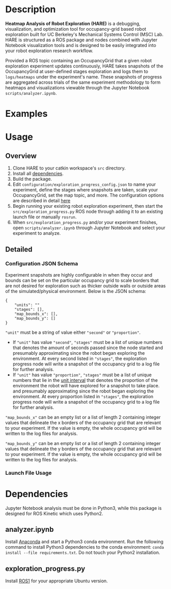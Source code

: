 # Description 
**Heatmap Analysis of Robot Exploration (HARE)** is a debugging, visualization, and optimization tool for occupancy-grid based robot exploration built for UC Berkeley's Mechanical Systems Control (MSC) Lab. HARE is structured as a ROS package and nodes combined with Jupyter Notebook visualization tools and is designed to be easily integrated into your robot exploration research workflow. 

Provided a ROS topic containing an OccupancyGrid that a given robot exploration experiment updates continuously, HARE takes snapshots of the OccupancyGrid at user-defined stages exploration and logs them to ```logs/heatmaps``` under the experiment's name. These snapshots of progress are aggregated across trials of the same experiment methodology to form heatmaps and visualizations viewable through the Jupyter Notebook ```scripts/analyzer.ipynb```. 

# Examples


# Usage 
## Overview
1. Clone HARE to your catkin workspace's ```src``` directory. 
2. Install all [dependencies](#Dependencies).
3. Build the package. 
4. Edit ```configuration/exploration_progress_config.json``` to name your experiment, define the stages where snapshots are taken, scale your OccupancyGrid, set the map topic, and more. The configuration options are described in detail [here](#Details)
5. Begin running your existing robot exploration experiment, then start the ```src/exploration_progress.py``` ROS node through adding it to an existing launch file or manually ```rosrun```.
6. When ```src/exploration_progress.py``` and/or your experiment finishes, open ```scripts/analyzer.ipynb``` through Jupyter Notebook and select your experiment to analyze. 

## Detailed
### Configuration JSON Schema
Experiment snapshots are highly configurable in when they occur and bounds can be set on the particular occupancy grid to scale borders that are not desired for exploration such as thicker outside walls or outside areas of the simulated/physical environment. Below is the JSON schema: 
```
{
    "units": ""
    "stages": [],
    "map_bounds_x": [],
    "map_bounds_y": []
}
```

```"unit"``` must be a string of value either ```"second"``` or ```"proportion"```. 

- If ```"unit"``` has value ```"second"```, ```"stages"``` must be a list of unique numbers that denotes the amount of seconds passed since the node started and presumably approximating since the robot began exploring the environment. At every second listed in ```"stages"```, the exploration progress node will write a snapshot of the occupancy grid to a log file for further analysis. 
- If ```"unit"``` has value ```"proportion"```, ```"stages"``` must be a list of unique numbers that lie in the [unit interval](https://en.wikipedia.org/wiki/Unit_interval) that denotes the proportion of the environment the robot will have explored for a snapshot to take place. and presumably approximating since the robot began exploring the environment. At every proportion listed in ```"stages"```, the exploration progress node will write a snapshot of the occupancy grid to a log file for further analysis. 

```"map_bounds_x"``` can be an empty list or a list of length 2 containing integer values that delineate the x borders of the occupancy grid that are relevant to your experiment. If the value is empty, the whole occupancy grid will be written to the log files for analysis. 

```"map_bounds_y"``` can be an empty list or a list of length 2 containing integer values that delineate the y borders of the occupancy grid that are relevant to your experiment. If the value is empty, the whole occupancy grid will be written to the log files for analysis. 

### Launch File Usage



# Dependencies 
Jupyter Notebook analysis must be done in Python3, while this package is designed for ROS Kinetic which uses Python2. 

## analyzer.ipynb
Install [Anaconda](https://www.anaconda.com/) and start a Python3 conda environment. Run the following command to install Python3 dependencies to the conda environment: ```conda install --file requirements.txt```. Do not touch your Python2 installation.

## exploration_progress.py
Install [ROS1](http://wiki.ros.org/) for your appropriate Ubuntu version. 